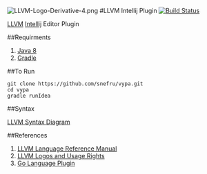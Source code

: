 
![LLVM-Logo-Derivative-4.png](http://llvm.org/img/LLVM-Logo-Derivative-4.png)
#LLVM Intellij Plugin [![Build Status](https://travis-ci.org/snefru/vypa.svg?branch=master)](https://travis-ci.org/snefru/vypa)

[LLVM](http://llvm.org) [Intellij](http://www.jetbrains.org/pages/viewpage.action?pageId=983889) Editor Plugin

##Requirments

1. [Java 8](http://www.oracle.com/technetwork/java/javase/downloads/jdk8-downloads-2133151.html)
2. [Gradle](https://gradle.org)


##To Run
   
    git clone https://github.com/snefru/vypa.git
    cd vypa
    gradle runIdea


##Syntax

[LLVM Syntax Diagram](http://snefru.github.io/io.alef.llvm/syntax-diagrams.xhtml)

##References
1. [LLVM Language Reference Manual](http://llvm.org/docs/LangRef.html)
2. [LLVM Logos and Usage Rights](http://llvm.org/Logo.html)
3. [Go Language Plugin](https://github.com/go-lang-plugin-org/go-lang-idea-plugin)